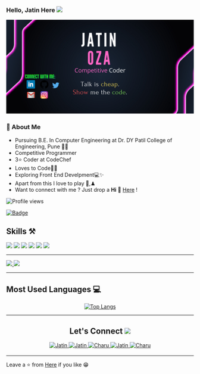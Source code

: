 
### Hello, Jatin Here <img src="https://raw.githubusercontent.com/MartinHeinz/MartinHeinz/master/wave.gif" width="30px">

![Jatin Oza](https://github.com/jatin-code21/jatin-code21/blob/main/banner%20image.png)

###  🚀 About Me

- Pursuing B.E. In Computer Engineering at Dr. DY Patil College of Engineering, Pune 👨‍💻
- Competitive Programmer
- 3⭐ Coder at CodeChef
- Loves to Code💛💫
- Exploring Front End Develpment💻✨
- Apart from this I love to play 🏏,♟
- Want to connect with me ? Just drop a **Hi** 👋 [Here](https://www.linkedin.com/in/jatin-oza-874783217/) !

![Profile views](https://gpvc.arturio.dev/jatin-code21)

[![Badge](https://cp-logo.vercel.app/codechef/jatin_2125)](https://www.codechef.com/users/jatin_2125)

## Skills ⚒
<p align="left">
    <img src="https://img.icons8.com/color/50/000000/c-programming.png"/>
    <img src="https://img.icons8.com/color/48/000000/c-plus-plus-logo.png"/>
    <img src="https://img.icons8.com/color/48/000000/python--v1.png"/>
    <img src="https://img.icons8.com/color/50/000000/html-5--v1.png"/>
    <img src="https://img.icons8.com/color/48/000000/css3.png"/>
    <img src="https://img.icons8.com/color/48/000000/visual-studio-code-2019.png"/>
</p>

---                                                                                                                                                     
<a href="https://github.com/anuraghazra/github-readme-stats">
<img src="https://github-readme-stats.vercel.app/api?username=jatin-code21&count_private=true&show_icons=true&theme=radical" />
</a><a href="https://github.com/anuraghazra/convoychat">
<img src="https://github-readme-streak-stats.herokuapp.com/?user=jatin-code21&theme=radical&date_format=M%20j%5B%2C%20Y%5D&"/>
</a>

---

## Most Used Languages 💻
<div align='center'>
 
[![Top Langs](https://github-readme-stats.vercel.app/api/top-langs/?username=jatin-code21&layout=compact&theme=midnight-purple)](https://github.com/jatin-code21)

 ---
 
## Let's Connect <img src="https://raw.githubusercontent.com/ShahriarShafin/ShahriarShafin/main/Assets/handshake.gif" height="32px">


 <a href="https://www.linkedin.com/in/jatin-oza-874783217/" target="_blank">
<img src=https://img.shields.io/badge/linkedin-%231E77B5.svg?&style=for-the-badge&logo=linkedin&logoColor=white alt=Jatin linkedin style="margin-bottom: 5px;" /> 
</a>
  
  
<a href="https://github.com/jatin-code21" target="_blank">   
<img src=https://img.shields.io/badge/GitHub-100000?style=for-the-badge&logo=github&logoColor=white alt=Jatin GitHub style="margin-bottom: 5px;" />
</a>
 
  
<a href="https://twitter.com/JatinOza21" target="_blank">
<img src=https://img.shields.io/badge/twitter-%2300acee.svg?&style=for-the-badge&logo=twitter&logoColor=white alt=Charu twitter style="margin-bottom: 5px;" />
</a>

  
<a href="mailto:ozajatin9309@gmail.com" target="_blank">
<img src=https://img.shields.io/badge/Gmail-D14836?style=for-the-badge&logo=gmail&logoColor=white" alt=Jatin gmail style="margin-bottom: 5px;" />
</a>

                                                                                                                                              
<a href="https://www.instagram.com/jatinoza21/" target="_blank">
<img src=https://img.shields.io/badge/Instagram-E4405F?style=for-the-badge&logo=instagram&logoColor=white alt=Charu Instagram style="margin-bottom: 5px;" />
</a>
                                                                                                                                                 

</a>

</div>

---
Leave a ⭐ from [Here](https://github.com/jatin-code21/jatin-code21) if you like 😁


